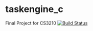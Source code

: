 # taskengine_c
Final Project for CS3210
[![Build Status](https://travis-ci.com/zachpanter/taskengine_c.svg?token=dqRDamqkqH1xGK5WtNss&branch=master)](https://travis-ci.com/zachpanter/taskengine_c)
